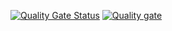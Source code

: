 [![Quality Gate Status](https://sonarcloud.io/api/project_badges/measure?project=ploqop_test-PO_3&metric=alert_status)](https://sonarcloud.io/dashboard?id=ploqop_test-PO_3)
[![Quality gate](https://sonarcloud.io/api/project_badges/quality_gate?project=ploqop_test-PO_3)](https://sonarcloud.io/dashboard?id=ploqop_test-PO_3)
